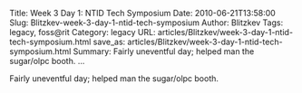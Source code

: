 Title: Week 3 Day 1: NTID Tech Symposium
Date: 2010-06-21T13:58:00
Slug: Blitzkev-week-3-day-1-ntid-tech-symposium
Author: Blitzkev
Tags: legacy, foss@rit
Category: legacy
URL: articles/Blitzkev/week-3-day-1-ntid-tech-symposium.html
save_as: articles/Blitzkev/week-3-day-1-ntid-tech-symposium.html
Summary: Fairly uneventful day; helped man the sugar/olpc booth.   ... 

Fairly uneventful day; helped man the sugar/olpc booth.

